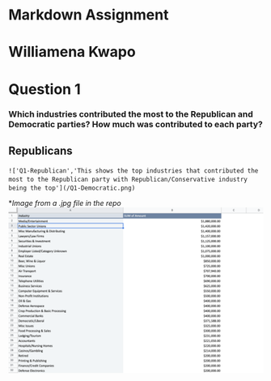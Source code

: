 # Markdown Assignment
# Williamena Kwapo
# Question 1
### Which industries contributed the most to the Republican and Democratic parties? How much was contributed to each party?
## Republicans
`!['Q1-Republican','This shows the top industries that contributed the most to the Republican party with Republican/Conservative industry being the top'](/Q1-Democratic.png)`

**Image from a .jpg file in the repo*
!['Q1-Republican'](/Q1-Democratic.png)
